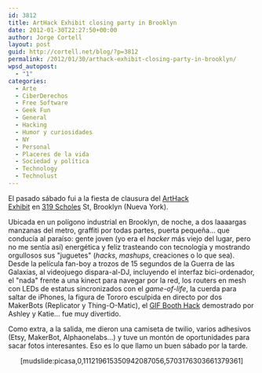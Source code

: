 ```yaml
---
id: 3812
title: ArtHack Exhibit closing party in Brooklyn
date: 2012-01-30T22:27:50+00:00
author: Jorge Cortell
layout: post
guid: http://cortell.net/blog/?p=3812
permalink: /2012/01/30/arthack-exhibit-closing-party-in-brooklyn/
wpsd_autopost:
  - "1"
categories:
  - Arte
  - CiberDerechos
  - Free Software
  - Geek Fun
  - General
  - Hacking
  - Humor y curiosidades
  - NY
  - Personal
  - Placeres de la vida
  - Sociedad y polí­tica
  - Technology
  - Technolust
---
```

El pasado sábado fui a la fiesta de clausura del <a title="http://arthackday.net/319scholes/" href="http://arthackday.net/319scholes/" target="_blank">ArtHack Exhibit</a> en <a title="http://319scholes.org/art-hack-day/" href="http://319scholes.org/art-hack-day/" target="_blank">319 Scholes</a> St, Brooklyn (Nueva York).

Ubicada en un polígono industrial en Brooklyn, de noche, a dos laaaargas manzanas del metro, graffiti por todas partes, puerta pequeña... que conducía al paraíso: gente joven (yo era el _hacker_ más viejo del lugar, pero no me sentía así) energética y feliz trasteando con tecnología y mostrando orgullosos sus "juguetes" (_hacks_, _mashups_, creaciones o lo que sea). Desde la película fan-boy a trozos de 15 segundos de la Guerra de las Galaxias, al videojuego dispara-al-DJ, incluyendo el interfaz bici-ordenador, el "nada" frente a una kinect para navegar por la red, los routers en mesh con LEDs de estatus sincronizados con el _game-of-life_, la cuerda para saltar de iPhones, la figura de Tororo esculpida en directo por dos MakerBots (Replicator y Thing-O-Matic), el <a title="http://gif.ahprojects.com/" href="http://gif.ahprojects.com/" target="_blank">GIF Booth Hack</a> demostrado por Ashley y Katie... fue muy divertido.

Como extra, a la salida, me dieron una camiseta de twilio, varios adhesivos (Etsy, MakerBot, Alphaonelabs...) y tuve un montón de oportunidades para sacar fotos interesantes. Eso es lo que llamo un buen sábado por la tarde.

<p style="text-align: center">
  [mudslide:picasa,0,111219615350942087056,5703176303661379361]
</p>
